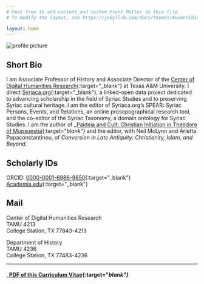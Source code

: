 ```yaml
---
# Feel free to add content and custom Front Matter to this file.
# To modify the layout, see https://jekyllrb.com/docs/themes/#overriding-theme-defaults

layout: home
---
```



![profile picture](/cv/images/headshot2019.jpg)

## Short Bio
I am Associate Professor of History and Associate Director of the
[Center of Digital Humanities Research](http://codhr.dh.tamu.edu/){:target="_blank"} at Texas A&M University. I direct 
[Syriaca.org](http://syriaca.org){:target="_blank"}, a linked-open data project dedicated to advancing scholarship 
in the field of Syriac Studies and to preserving Syriac cultural heritage. I am the editor of 
Syriaca.org’s SPEAR: Syriac Persons, Events, and Relations, an online prosopographical research tool, 
and the co-editor of the Syriac Taxonomy, a domain ontology for Syriac Studies. I am the author of 
_[Paideia and Cult: Christian Initiation in Theodore of Mopsuestia](https://chs.harvard.edu/CHS/article/display/5813.daniel-l-schwartz-paideia-and-cult-christian-initiation-in-theodore-of-mopsuestia){:target="_blank"}_ 
and the editor, with Neil McLynn and Arietta Papaconstantinou, of _Conversion in Late Antiquity: 
Christianity, Islam, and Beyond_.
  

## Scholarly IDs

ORCID: [0000-0001-6986-9650](https://orcid.org/0000-0001-6986-9650){:target="_blank"}  
[Academia.edu](https://tamu.academia.edu/DanielSchwartz){:target="_blank"}

## Mail

Center of Digital Humanities Research  
TAMU 4213  
College Station, TX 77843-4213  


Department of History  
TAMU 4236  
College Station, TX 77483-4236  

---
#### _[PDF of this Curriculum Vitae](/cv/pdfs/Schwartz_CV_T&P.pdf){:target="_blank"}_

  